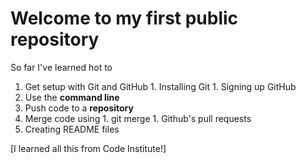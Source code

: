 # Welcome to my first public repository

So far I've learned hot to
1. Get setup with Git and GitHub
              1. Installing Git
              1. Signing up GitHub
1. Use the **command line**
1. Push code to a **repository**
1. Merge code using
              1. git merge
              1. Github's pull requests
1. Creating README files

[I learned all this from Code Institute!]
